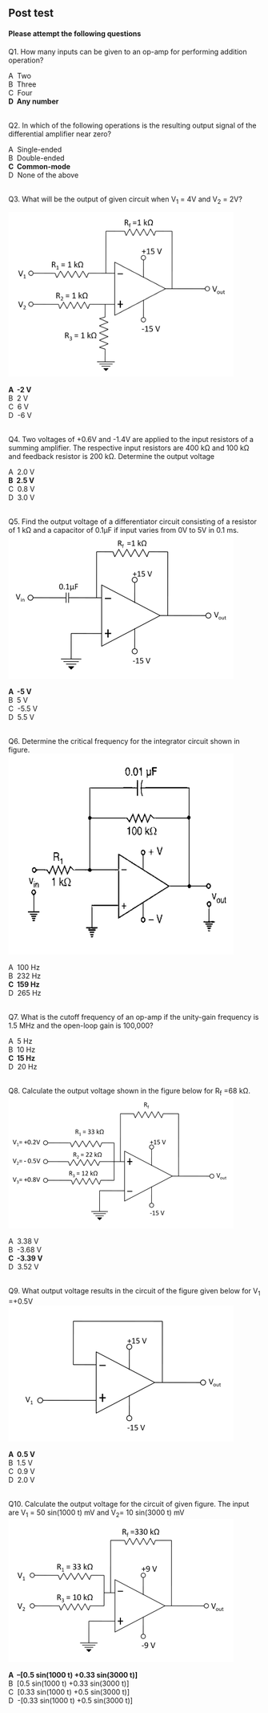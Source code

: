 ## Post test
#### Please attempt the following questions

Q1. How many inputs can be given to an op-amp for performing addition operation?  

A  Two  
B  Three  
C  Four  
<b>D  Any number</b>  
<br>
  
  
Q2. In which of the following operations is the resulting output signal of the differential amplifier near zero?  

A  Single-ended  
B  Double-ended  
<b>C  Common-mode</b>  
D  None of the above  
<br>
  
  
Q3. What will be the output of given circuit when V<sub>1</sub> = 4V and V<sub>2</sub> = 2V?
 
<img src="images/que3.png">  

<b>A  \-2 V</b>  
B  2 V  
C  6 V  
D  \-6 V  
<br>
  
 
Q4. Two voltages of +0.6V and -1.4V are applied to the input resistors of a summing amplifier. The respective input resistors are 400 kΩ and 100 kΩ and feedback resistor is 200 kΩ. Determine the output voltage  

A  2.0 V  
<b>B  2.5 V</b>  
C  0.8 V  
D  3.0 V  
<br>
  

Q5. Find the output voltage of a differentiator circuit consisting of a resistor of 1 kΩ and a capacitor of 0.1µF if input varies from 0V to 5V in 0.1 ms.  
<img src='images/que5.png' />

<b>A  \-5 V</b>  
B  5 V  
C  \-5.5 V  
D  5.5 V  
<br>


Q6. Determine the critical frequency for the integrator circuit shown in figure.  
<img src='images/que6.png' />

A  100 Hz  
B  232 Hz  
<b>C  159 Hz</b>  
D  265 Hz  
<br>


Q7. What is the cutoff frequency of an op-amp if the unity-gain frequency is 1.5 MHz and the open-loop gain is 100,000?  

A  5 Hz  
B  10 Hz  
<b>C  15 Hz</b>  
D  20 Hz  
<br>


Q8. Calculate the output voltage shown in the figure below for R<sub>f</sub> =68 kΩ.  
<img src='images/que8.png' />

A  3.38 V  
B  \-3.68 V  
<b>C  \-3.39 V</b>  
D  3.52 V  
<br>


Q9. What output voltage results in the circuit of the figure given below for V<sub>1</sub> =+0.5V  
<img src='images/que9.png' />

<b>A  0.5 V</b>  
B  1.5 V  
C  0.9 V  
D  2.0 V  
<br>


Q10. Calculate the output voltage for the circuit of given figure. The input are V<sub>1</sub> = 50 sin(1000 t) mV and V<sub>2</sub>= 10 sin(3000 t) mV  
<img src='images/que10.png' />  

<b>A  –\[0.5 sin(1000 t) +0.33 sin(3000 t)\]</b>  
B  \[0.5 sin(1000 t) +0.33 sin(3000 t)\]  
C  \[0.33 sin(1000 t) +0.5 sin(3000 t)\]  
D  \-\[0.33 sin(1000 t) +0.5 sin(3000 t)\]  


 


  
